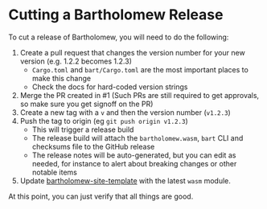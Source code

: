 # Cutting a Bartholomew Release

To cut a release of Bartholomew, you will need to do the following:

1. Create a pull request that changes the version number for your new version (e.g. 1.2.2 becomes 1.2.3)
    - `Cargo.toml` and `bart/Cargo.toml` are the most important places to make this change
    - Check the docs for hard-coded version strings
1. Merge the PR created in #1 (Such PRs are still required to get approvals, so make sure you get signoff on the PR)
1. Create a new tag with a `v` and then the version number (`v1.2.3`)
1. Push the tag to origin (eg `git push origin v1.2.3`)
    - This will trigger a release build
    - The release build will attach the `bartholomew.wasm`, `bart` CLI and checksums file to the GitHub release
    - The release notes will be auto-generated, but you can edit as needed, for instance to alert about breaking changes or other notable items
1. Update [bartholomew-site-template](https://github.com/fermyon/bartholomew-site-template/tree/main) with the latest `wasm` module.

At this point, you can just verify that all things are good.
